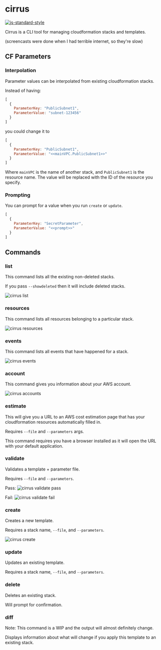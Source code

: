 # cirrus

[![js-standard-style](https://img.shields.io/badge/code%20style-standard-brightgreen.svg)](http://standardjs.com/)

Cirrus is a CLI tool for managing cloudformation stacks and templates.

(screencasts were done when I had terrible internet, so they're slow)

## CF Parameters

### Interpolation

Parameter values can be interpolated from existing cloudformation stacks.

Instead of having:

```js
[
  {
    ParameterKey: "PublicSubnet1",
    ParameterValue: "subnet-123456"
  }
]
```

you could change it to

```js
[
  {
    ParameterKey: "PublicSubnet1",
    ParameterValue: "<<mainVPC.PublicSubnet1>>"
  }
]
```

Where `mainVPC` is the name of another stack, and `PublicSubnet1` is the resource name.
The value will be replaced with the ID of the resource you specify.

### Prompting

You can prompt for a value when you run `create` or `update`.

```js
[
  {
    ParameterKey: "SecretParameter",
    ParameterValue: "<<prompt>>"
  }
]
```

## Commands

### list

This command lists all the existing non-deleted stacks.

If you pass `--showdeleted` then it will include deleted stacks.

![cirrus list](http://i.imgur.com/hjEufIT.gif)

### resources

This command lists all resources belonging to a particular stack.

![cirrus resources](http://i.imgur.com/tvy9B73.gif)

### events

This command lists all events that have happened for a stack.

![cirrus events](http://i.imgur.com/QFY9tgX.gif)

### account

This command gives you information about your AWS account.

![cirrus accounts](http://i.imgur.com/frB6Ala.gif)

### estimate

This will give you a URL to an AWS cost estimation page that has your cloudformation resources automatically filled in.

Requires `--file` and `--parameters` args.

This command requires you have a browser installed as it will open the URL with your default application.

### validate

Validates a template + parameter file.

Requires `--file` and `--parameters`.

Pass: ![cirrus validate pass](http://imgur.com/B2jiI1l.gif)

Fail: ![cirrus validate fail](http://imgur.com/XI987YI.gif)

### create

Creates a new template.

Requires a stack name, `--file`, and `--parameters`.

![cirrus create](http://i.imgur.com/FZyIuIG.gif)

### update

Updates an existing template.

Requires a stack name, `--file`, and `--parameters`.

### delete

Deletes an existing stack.

Will prompt for confirmation.

### diff

Note: This command is a WIP and the output will almost definitely change.

Displays information about what will change if you apply this template to an existing stack.
